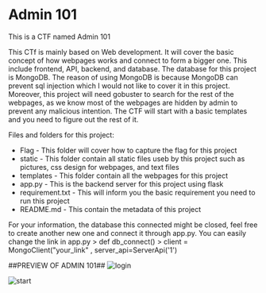 # Admin 101
This is a CTF named Admin 101

This CTf is mainly based on Web development. It will cover the basic concept of how webpages works and connect to form a bigger one. This include frontend, API, backend, and database. The database for this project is MongoDB. The reason of using MongoDB is because MongoDB can prevent sql injection which I would not like to cover it in this project. Moreover, this project will need gobuster to search for the rest of the webpages, as we know most of the webpages are hidden by admin to prevent any malicious intention. The CTF will start with a basic templates and you need to figure out the rest of it.

Files and folders for this project:
- Flag - This folder will cover how to capture the flag for this project
- static - This folder contain all static files useb by this project such as pictures, css design for webpages, and text files
- templates - This folder contain all the webpages for this project
- app.py - This is the backend server for this project using flask
- requirement.txt - This will inform you the basic requirement you need to run this project
- README.md - This contain the metadata of this project

For your information, the database this connected might be closed, feel free to create another new one and connect it through app.py. 
You can easily change the link in app.py > def db_connect() > client = MongoClient("your_link" , server_api=ServerApi('1')


##PREVIEW OF ADMIN 101##
![login](https://github.com/717U5/CTF/assets/145121989/3bc5ff3a-c799-4e74-8b4d-87f54c00863c)


![start](https://github.com/717U5/CTF/assets/145121989/e46b96cd-c0aa-473c-8fac-4be89af5f626)
